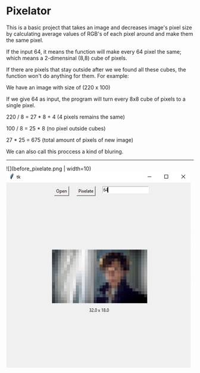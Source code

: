 # Pixelator

This is a basic project that takes an image and decreases image's pixel size by calculating average values of RGB's of each pixel around and make them the same pixel. 

If the input 64, it means the function will make every 64 pixel the same; which means a 2-dimensinal (8,8) cube of pixels. 

If there are pixels that stay outside after we we found all these cubes, the function won't do anything for them. For example:

We have an image with size of (220 x 100)

If we give 64 as input, the program will turn every 8x8 cube of pixels to a single pixel.

220 / 8 = 27 * 8 + 4 (4 pixels remains the same)

100 / 8 = 25 * 8 (no pixel outside cubes)

27 * 25 = 675 (total amount of pixels of new image)

We can also call this proccess a kind of bluring.

<hr>

![](before_pixelate.png | width=10) ![](after_pixelate.png)
